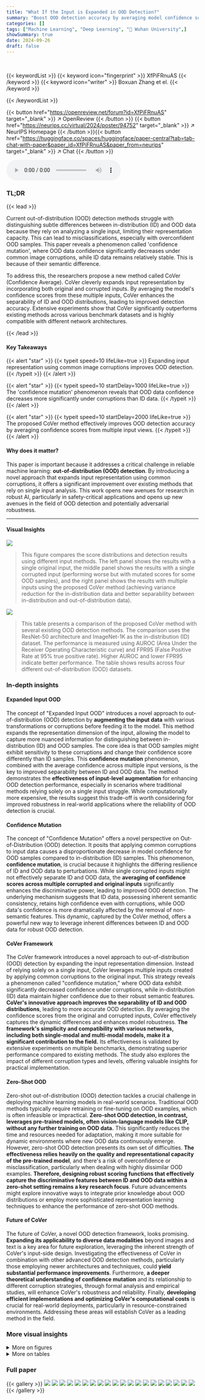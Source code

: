```yaml
---
title: "What If the Input is Expanded in OOD Detection?"
summary: "Boost OOD detection accuracy by averaging model confidence scores from original and corrupted inputs!"
categories: []
tags: ["Machine Learning", "Deep Learning", "🏢 Wuhan University",]
showSummary: true
date: 2024-09-26
draft: false
---
```


<br>

{{< keywordList >}}
{{< keyword icon="fingerprint" >}} XfPiFRnuAS {{< /keyword >}}
{{< keyword icon="writer" >}} Boxuan Zhang et el. {{< /keyword >}}
 
{{< /keywordList >}}

{{< button href="https://openreview.net/forum?id=XfPiFRnuAS" target="_blank" >}}
↗ OpenReview
{{< /button >}}
{{< button href="https://neurips.cc/virtual/2024/poster/94752" target="_blank" >}}
↗ NeurIPS Homepage
{{< /button >}}{{< button href="https://huggingface.co/spaces/huggingface/paper-central?tab=tab-chat-with-paper&paper_id=XfPiFRnuAS&paper_from=neurips" target="_blank" >}}
↗ Chat
{{< /button >}}



<audio controls>
    <source src="https://ai-paper-reviewer.com/XfPiFRnuAS/podcast.wav" type="audio/wav">
    Your browser does not support the audio element.
</audio>


### TL;DR


{{< lead >}}

Current out-of-distribution (OOD) detection methods struggle with distinguishing subtle differences between in-distribution (ID) and OOD data because they rely on analyzing a single input, limiting their representation capacity. This can lead to misclassifications, especially with overconfident OOD samples. This paper reveals a phenomenon called 'confidence mutation', where OOD data confidence significantly decreases under common image corruptions, while ID data remains relatively stable.  This is because of their semantic difference.

To address this, the researchers propose a new method called CoVer (Confidence Average). CoVer cleverly expands input representation by incorporating both original and corrupted inputs. By averaging the model's confidence scores from these multiple inputs, CoVer enhances the separability of ID and OOD distributions, leading to improved detection accuracy.  Extensive experiments show that CoVer significantly outperforms existing methods across various benchmark datasets and is highly compatible with different network architectures.

{{< /lead >}}


#### Key Takeaways

{{< alert "star" >}}
{{< typeit speed=10 lifeLike=true >}} Expanding input representation using common image corruptions improves OOD detection. {{< /typeit >}}
{{< /alert >}}

{{< alert "star" >}}
{{< typeit speed=10 startDelay=1000 lifeLike=true >}} The 'confidence mutation' phenomenon reveals that OOD data confidence decreases more significantly under corruptions than ID data. {{< /typeit >}}
{{< /alert >}}

{{< alert "star" >}}
{{< typeit speed=10 startDelay=2000 lifeLike=true >}} The proposed CoVer method effectively improves OOD detection accuracy by averaging confidence scores from multiple input views. {{< /typeit >}}
{{< /alert >}}

#### Why does it matter?
This paper is important because it addresses a critical challenge in reliable machine learning: **out-of-distribution (OOD) detection**.  By introducing a novel approach that expands input representation using common corruptions, it offers a significant improvement over existing methods that rely on single input analysis. This work opens new avenues for research in robust AI, particularly in safety-critical applications and opens up new avenues in the field of OOD detection and potentially adversarial robustness.

------
#### Visual Insights



![](https://ai-paper-reviewer.com/XfPiFRnuAS/figures_1_1.jpg)

> This figure compares the score distributions and detection results using different input methods. The left panel shows the results with a single original input, the middle panel shows the results with a single corrupted input (performing worse but with mutated scores for some OOD samples), and the right panel shows the results with multiple inputs using the proposed CoVer method (achieving variance reduction for the in-distribution data and better separability between in-distribution and out-of-distribution data).





![](https://ai-paper-reviewer.com/XfPiFRnuAS/tables_6_1.jpg)

> This table presents a comparison of the proposed CoVer method with several existing OOD detection methods.  The comparison uses the ResNet-50 architecture and ImageNet-1K as the in-distribution (ID) dataset. The performance is measured using AUROC (Area Under the Receiver Operating Characteristic curve) and FPR95 (False Positive Rate at 95% true positive rate). Higher AUROC and lower FPR95 indicate better performance. The table shows results across four different out-of-distribution (OOD) datasets.





### In-depth insights


#### Expanded Input OOD
The concept of "Expanded Input OOD" introduces a novel approach to out-of-distribution (OOD) detection by **augmenting the input data** with various transformations or corruptions before feeding it to the model.  This method expands the representation dimension of the input, allowing the model to capture more nuanced information for distinguishing between in-distribution (ID) and OOD samples. The core idea is that OOD samples might exhibit sensitivity to these corruptions and change their confidence score differently than ID samples.  This **confidence mutation** phenomenon, combined with the average confidence across multiple input versions, is the key to improved separability between ID and OOD data. The method demonstrates the **effectiveness of input-level augmentation** for enhancing OOD detection performance, especially in scenarios where traditional methods relying solely on a single input struggle.  While computationally more expensive, the results suggest this trade-off is worth considering for improved robustness in real-world applications where the reliability of OOD detection is crucial.

#### Confidence Mutation
The concept of "Confidence Mutation" offers a novel perspective on Out-of-Distribution (OOD) detection.  It posits that applying common corruptions to input data causes a disproportionate decrease in model confidence for OOD samples compared to in-distribution (ID) samples.  This phenomenon, **confidence mutation**, is crucial because it highlights the differing resilience of ID and OOD data to perturbations. While single corrupted inputs might not effectively separate ID and OOD data, the **averaging of confidence scores across multiple corrupted and original inputs** significantly enhances the discriminative power, leading to improved OOD detection. The underlying mechanism suggests that ID data, possessing inherent semantic consistency, retains high confidence even with corruptions, while OOD data's confidence is more dramatically affected by the removal of non-semantic features.  This dynamic, captured by the CoVer method, offers a powerful new way to leverage inherent differences between ID and OOD data for robust OOD detection.

#### CoVer Framework
The CoVer framework introduces a novel approach to out-of-distribution (OOD) detection by expanding the input representation dimension.  Instead of relying solely on a single input, CoVer leverages multiple inputs created by applying common corruptions to the original input. This strategy reveals a phenomenon called "confidence mutation," where OOD data exhibit significantly decreased confidence under corruptions, while in-distribution (ID) data maintain higher confidence due to their robust semantic features.  **CoVer's innovative approach improves the separability of ID and OOD distributions**, leading to more accurate OOD detection.  By averaging the confidence scores from the original and corrupted inputs, CoVer effectively captures the dynamic differences and enhances model robustness. **The framework's simplicity and compatibility with various networks, including both single-modal and multi-modal models, make it a significant contribution to the field.**  Its effectiveness is validated by extensive experiments on multiple benchmarks, demonstrating superior performance compared to existing methods. The study also explores the impact of different corruption types and levels, offering valuable insights for practical implementation.

#### Zero-Shot OOD
Zero-shot out-of-distribution (OOD) detection tackles a crucial challenge in deploying machine learning models in real-world scenarios.  Traditional OOD methods typically require retraining or fine-tuning on OOD examples, which is often infeasible or impractical. **Zero-shot OOD detection, in contrast, leverages pre-trained models, often vision-language models like CLIP, without any further training on OOD data.** This significantly reduces the time and resources needed for adaptation, making it more suitable for dynamic environments where new OOD data continuously emerge.  However, zero-shot OOD detection presents its own set of difficulties. **The effectiveness relies heavily on the quality and representational capacity of the pre-trained model**, and there's a risk of overconfidence or misclassification, particularly when dealing with highly dissimilar OOD examples. **Therefore, designing robust scoring functions that effectively capture the discriminative features between ID and OOD data within a zero-shot setting remains a key research focus**. Future advancements might explore innovative ways to integrate prior knowledge about OOD distributions or employ more sophisticated representation learning techniques to enhance the performance of zero-shot OOD methods.

#### Future of CoVer
The future of CoVer, a novel OOD detection framework, looks promising.  **Expanding its applicability to diverse data modalities** beyond images and text is a key area for future exploration, leveraging the inherent strength of CoVer's input-side design. Investigating the effectiveness of CoVer in combination with other advanced OOD detection methods, particularly those employing newer architectures and techniques, could **yield substantial performance improvements**.  Furthermore,  **a deeper theoretical understanding of confidence mutation** and its relationship to different corruption strategies, through formal analysis and empirical studies, will enhance CoVer's robustness and reliability.  Finally, **developing efficient implementations and optimizing CoVer's computational costs** is crucial for real-world deployments, particularly in resource-constrained environments.  Addressing these areas will establish CoVer as a leading method in the field.


### More visual insights

<details>
<summary>More on figures
</summary>


![](https://ai-paper-reviewer.com/XfPiFRnuAS/figures_2_1.jpg)

> This figure compares the score distributions obtained using three different input methods: a single original input, a single corrupted input, and multiple inputs (CoVer).  The left panel shows that using the single original input produces overlapping distributions of in-distribution (ID) and out-of-distribution (OOD) data, making accurate classification difficult. The middle panel shows that while a single corrupted input reduces the model's confidence, it doesn't significantly improve the separation.  The right panel demonstrates the effectiveness of CoVer by showing that utilizing multiple inputs (the original and its corrupted versions) significantly reduces the variance of the ID distribution and leads to a far better separation of ID and OOD data, resulting in improved detection performance.  The improvement is quantified using AUROC (Area Under the Receiver Operating Characteristic curve) and FPR95 (False Positive Rate at 95% True Positive Rate).


![](https://ai-paper-reviewer.com/XfPiFRnuAS/figures_3_1.jpg)

> This figure visually explores the concept of 'confidence mutation' introduced in the paper. It compares the confidence scores of in-distribution (ID) and out-of-distribution (OOD) samples before and after applying common corruptions to the input images. The left panel focuses on unconfident ID samples, showing that their low-frequency features (semantic features) are robust to corruptions, and the confidence does not change much. In contrast, the right panel demonstrates how the confidence scores of overconfident OOD samples decrease significantly after applying corruptions, highlighting the vulnerability of their non-semantic high-frequency features.


![](https://ai-paper-reviewer.com/XfPiFRnuAS/figures_5_1.jpg)

> This figure illustrates the architecture of the proposed Confidence Average (CoVer) method for out-of-distribution (OOD) detection.  It shows how multiple corrupted versions of an input image are processed by a pre-trained model (single or multi-modal).  Different scoring functions are applied to the model outputs, and these scores are then averaged to produce the final CoVer score, improving the separation between in-distribution and out-of-distribution data.


![](https://ai-paper-reviewer.com/XfPiFRnuAS/figures_8_1.jpg)

> This figure compares the score distributions obtained from three different input methods: using a single original image, a single corrupted image, and multiple images (CoVer).  The left panel shows the original input's distribution, demonstrating some overlap between in-distribution (ID) and out-of-distribution (OOD) data. The middle panel shows that using a single corrupted image reduces overall confidence, but interestingly, the confidence of some OOD samples changes more drastically than those of ID samples. Finally, the right panel illustrates how CoVer, by averaging scores across multiple (original and corrupted) inputs, significantly reduces the variance in the ID data and improves the separation between ID and OOD data. This improvement suggests that expanding the input representation dimension helps improve the accuracy of OOD detection.


![](https://ai-paper-reviewer.com/XfPiFRnuAS/figures_21_1.jpg)

> This figure compares the score distributions and detection results obtained using three different input methods: a single original input, a single corrupted input, and multiple inputs (CoVer). The left panel shows the score distribution for a single original input, demonstrating some overlap between in-distribution (ID) and out-of-distribution (OOD) samples. The middle panel shows that using a single corrupted input results in a wider overlap, but also showcases a phenomenon called 'confidence mutation', where the confidence score of some OOD samples decreases. The right panel shows that using multiple inputs (CoVer) improves the separability between ID and OOD samples by reducing the variance in the ID distribution and increasing the separation between the two distributions.


![](https://ai-paper-reviewer.com/XfPiFRnuAS/figures_23_1.jpg)

> This figure compares the score distributions of in-distribution (ID) and out-of-distribution (OOD) data under three different input scenarios: single original input, single corrupted input, and multiple inputs using the proposed CoVer method. The left panel shows that using a single original input results in overlapping ID and OOD distributions. The middle panel demonstrates that using a single corrupted input worsens the performance, but it also induces a phenomenon called 'confidence mutation', where the confidence of OOD data decreases more significantly than the confidence of ID data. The right panel showcases that using multiple inputs (CoVer) effectively separates the ID and OOD distributions, improving the overall detection accuracy.


![](https://ai-paper-reviewer.com/XfPiFRnuAS/figures_25_1.jpg)

> This figure visualizes the effect of 18 different corruption types on a single image.  Each corruption type is shown at severity level 1-5 (from minor to major corruption).  The figure demonstrates how each corruption transforms the original image, highlighting the diversity of corruptions used in the paper's experiments.


![](https://ai-paper-reviewer.com/XfPiFRnuAS/figures_25_2.jpg)

> This figure shows example images corrupted by different corruption types and severity levels.  The purpose is to illustrate the range of image transformations used to augment the input data for the Confidence Average (CoVer) method.  The different levels of corruption affect the image differently, and these augmentations are a key part of CoVer's ability to improve the separation between in-distribution (ID) and out-of-distribution (OOD) data.


![](https://ai-paper-reviewer.com/XfPiFRnuAS/figures_27_1.jpg)

> This figure compares the score distributions for in-distribution (ID) and out-of-distribution (OOD) data under three different input scenarios.  The left panel shows results using a single original input image. The middle panel uses a single corrupted input, showing decreased performance but also a phenomenon called 'confidence mutation' where the confidence of some OOD samples changes. The right panel uses multiple inputs (the CoVer method), which reduces variance in ID scores and improves separation between ID and OOD distributions, leading to better OOD detection.


![](https://ai-paper-reviewer.com/XfPiFRnuAS/figures_28_1.jpg)

> This figure compares the score distributions for in-distribution (ID) and out-of-distribution (OOD) data under three different input scenarios: a single original input, a single corrupted input, and multiple inputs (using the proposed CoVer method).  The left panel shows the score distribution using the original input, illustrating some overlap between ID and OOD. The middle panel shows the results when using a single corrupted input. While overall performance decreases, the confidence scores for some OOD samples are significantly altered (confidence mutation). The right panel demonstrates the CoVer method, which uses multiple inputs (original and corrupted) to average scores, resulting in reduced variance for the ID data and improved separation between the ID and OOD distributions.


![](https://ai-paper-reviewer.com/XfPiFRnuAS/figures_30_1.jpg)

> This figure compares the score distributions obtained from three different input methods: a single original input, a single corrupted input, and multiple inputs using the proposed CoVer method.  The left panel shows the distribution for a single original input, illustrating overlap between in-distribution (ID) and out-of-distribution (OOD) samples. The middle panel shows the distribution for a single corrupted input, demonstrating that while performance decreases, some OOD samples exhibit a change in confidence scores ('confidence mutation'). The right panel presents the distribution using CoVer, showing improved separation between ID and OOD data due to variance reduction in the ID distribution and better separability between the two distributions.


</details>




<details>
<summary>More on tables
</summary>


![](https://ai-paper-reviewer.com/XfPiFRnuAS/tables_6_2.jpg)
> This table presents a comparison of the proposed CoVer method with various existing OOD detection methods on the ImageNet-1K dataset using ResNet-50 as the backbone.  The results are evaluated using two metrics: AUROC (Area Under the Receiver Operating Characteristic Curve) and FPR95 (False Positive Rate at 95% True Positive Rate). Higher AUROC and lower FPR95 values indicate better performance.  The table shows that CoVer, particularly when combined with other methods (ASH-B and ASH-S), achieves superior performance to other state-of-the-art methods.

![](https://ai-paper-reviewer.com/XfPiFRnuAS/tables_7_1.jpg)
> This table presents the results of combining the proposed CoVer method with various other OOD detection methods.  It shows that CoVer can be integrated with other existing techniques to improve performance. The results are broken down by OOD dataset (iNaturalist, SUN, Places, Textures) and metric (AUROC and FPR95).  The table demonstrates that CoVer enhances the performance of these other OOD detection methods.

![](https://ai-paper-reviewer.com/XfPiFRnuAS/tables_8_1.jpg)
> This table presents the results of zero-shot out-of-distribution (OOD) detection experiments on challenging datasets.  The 'ID Dataset' and 'OOD Dataset' columns specify the in-distribution and out-of-distribution datasets used for each experiment.  The 'Method' column indicates whether the MCM or CoVer method was used.  The AUROC (Area Under the Receiver Operating Characteristic curve) and FPR95 (False Positive Rate at 95% True Positive Rate) metrics evaluate the performance of each method. Higher AUROC values and lower FPR95 values indicate better performance.

![](https://ai-paper-reviewer.com/XfPiFRnuAS/tables_8_2.jpg)
> This table presents the results of zero-shot out-of-distribution (OOD) detection experiments using different vision-language model (VLM) architectures.  The models were all based on CLIP-B/16. The table shows the Area Under the Receiver Operating Characteristic curve (AUROC) and the False Positive Rate at 95% True Positive Rate (FPR95) for different combinations of in-distribution (ID) and out-of-distribution (OOD) datasets.  Higher AUROC values and lower FPR95 values indicate better performance.

![](https://ai-paper-reviewer.com/XfPiFRnuAS/tables_17_1.jpg)
> This table compares the performance of the proposed CoVer method with several other state-of-the-art OOD detection methods.  The comparison is based on the ResNet-50 architecture and uses the ImageNet-1K dataset as the in-distribution (ID) data.  Four different out-of-distribution (OOD) datasets are used for evaluation: iNaturalist, SUN, Places, and Textures. The performance metrics used are AUROC (Area Under the Receiver Operating Characteristic curve) and FPR95 (False Positive Rate at 95% True Positive Rate).  Higher AUROC values and lower FPR95 values indicate better performance.

![](https://ai-paper-reviewer.com/XfPiFRnuAS/tables_18_1.jpg)
> This table presents a comparison of the proposed CoVer method with several existing OOD detection methods.  The comparison is based on the ResNet-50 architecture using ImageNet-1K as the in-distribution (ID) dataset.  Multiple out-of-distribution (OOD) datasets (iNaturalist, SUN, Places, Textures) are used for evaluation.  The table shows the AUROC (Area Under the Receiver Operating Characteristic curve) and FPR95 (False Positive Rate at 95% True Positive Rate) for each method and dataset. Higher AUROC and lower FPR95 indicate better performance.

![](https://ai-paper-reviewer.com/XfPiFRnuAS/tables_19_1.jpg)
> This table compares the performance of the proposed CoVer method with several other state-of-the-art OOD detection methods.  The comparison is performed using ResNet-50 as the base model on the ImageNet-1K dataset for in-distribution data and four other datasets (iNaturalist, SUN, Places, Textures) for out-of-distribution data. The metrics used for the comparison are AUROC (Area Under the Receiver Operating Characteristic Curve) and FPR95 (False Positive Rate at 95% True Positive Rate). Higher AUROC and lower FPR95 indicate better performance. The table highlights the improvement achieved by combining CoVer with existing methods.

![](https://ai-paper-reviewer.com/XfPiFRnuAS/tables_20_1.jpg)
> This table presents a comparison of the performance of various OOD detection methods, both with and without the proposed CoVer method.  It showcases the compatibility of CoVer by integrating it with existing methods and demonstrating performance improvements across various datasets. The results highlight CoVer's ability to enhance the performance of different OOD detection approaches.

![](https://ai-paper-reviewer.com/XfPiFRnuAS/tables_22_1.jpg)
> This table presents a comparison of the proposed CoVer method with several other state-of-the-art OOD detection methods.  The comparison uses the ResNet-50 architecture and the ImageNet-1K dataset as the in-distribution data.  The performance is measured across four different out-of-distribution (OOD) datasets: iNaturalist, SUN, Places, and Textures. Two metrics are used to evaluate the performance: AUROC (Area Under the Receiver Operating Characteristic curve) and FPR95 (False Positive Rate at 95% True Positive Rate).  Higher AUROC and lower FPR95 values indicate better performance.  The table shows that CoVer, especially when combined with other methods, achieves state-of-the-art performance.

![](https://ai-paper-reviewer.com/XfPiFRnuAS/tables_23_1.jpg)
> This table compares the performance of the proposed CoVer method with several existing OOD detection methods on the ImageNet-1K dataset using ResNet-50 as the backbone.  It shows AUROC (Area Under the Receiver Operating Characteristic curve) and FPR95 (False Positive Rate at 95% True Positive Rate) scores for each method across four different OOD datasets (iNaturalist, SUN, Places, Textures).  Higher AUROC and lower FPR95 indicate better performance.  The table allows for a comparison of the effectiveness of CoVer against established baselines.

![](https://ai-paper-reviewer.com/XfPiFRnuAS/tables_24_1.jpg)
> This table compares the performance of several different scoring functions for out-of-distribution (OOD) detection, both in their original form and when modified using the CoVer framework.  The results show how the CoVer method, which utilizes multiple input dimensions, affects the performance of each scoring function and whether it improves performance on the ImageNet-1K dataset.

![](https://ai-paper-reviewer.com/XfPiFRnuAS/tables_31_1.jpg)
> This table compares the performance of the proposed CoVer method with several other state-of-the-art OOD detection methods.  The comparison is done using the ResNet-50 architecture and the ImageNet-1K dataset as in-distribution data.  The table shows the AUROC (Area Under the Receiver Operating Characteristic curve) and FPR95 (False Positive Rate at 95% True Positive Rate) metrics for four different out-of-distribution (OOD) datasets: iNaturalist, SUN, Places, and Textures. Higher AUROC and lower FPR95 values are preferred, indicating better performance.

![](https://ai-paper-reviewer.com/XfPiFRnuAS/tables_31_2.jpg)
> This table presents examples of corruption types selected for use in the validation process on the SVHN dataset. The selection process aims to identify corruption types that are effective for enhancing the performance of the proposed OOD detection method.  The table shows the ID and validation datasets used, the method applied (MSP), the selected corruption type, and the resulting AUROC and FPR95 values. A checkmark indicates that the corruption type was selected, while an X indicates it was not.

![](https://ai-paper-reviewer.com/XfPiFRnuAS/tables_31_3.jpg)
> This table presents the results of experiments evaluating the compatibility of the proposed CoVer method with various other OOD detection methods.  It shows that CoVer can be integrated into existing methods (ReAct, DICE, ASH-B, MCM, LoCoOp, CLIPN, and NegLabel) to improve their performance. The experiments were performed on the ImageNet-1K dataset, comparing AUROC and FPR95 scores across multiple OOD datasets (iNaturalist, SUN, Places, Textures).  The table highlights the improvements achieved by combining CoVer with the other methods, indicating its general applicability and potential as an effective enhancement for diverse OOD detection techniques.  The up and down arrows denote whether higher or lower values are preferable for each metric, respectively.

![](https://ai-paper-reviewer.com/XfPiFRnuAS/tables_32_1.jpg)
> This table presents the results of the Confidence Average (CoVer) method on three challenging out-of-distribution (OOD) datasets: NINCO, NINCO unit-tests, and NINCO subsamples.  The experiment uses ResNet50 architecture and ImageNet-1K as the in-distribution dataset. The table compares the Area Under the ROC Curve (AUROC) and False Positive Rate at 95% true positive rate (FPR95) of the ASH method alone against the same method combined with CoVer. Lower FPR95 and higher AUROC indicate better performance.  The results showcase the improvement achieved by incorporating CoVer in all three datasets.

![](https://ai-paper-reviewer.com/XfPiFRnuAS/tables_32_2.jpg)
> This table presents a comparison of the proposed CoVer method with several other state-of-the-art OOD detection methods.  The comparison is based on the ResNet-50 architecture using ImageNet-1K as the in-distribution dataset and four other datasets (iNaturalist, SUN, Places, Textures) as out-of-distribution datasets.  The results are evaluated using AUROC (Area Under the Receiver Operating Characteristic curve) and FPR95 (False Positive Rate at 95% True Positive Rate). Higher AUROC and lower FPR95 values indicate better performance.

![](https://ai-paper-reviewer.com/XfPiFRnuAS/tables_32_3.jpg)
> This table compares the performance of the proposed CoVer method with several other state-of-the-art OOD detection methods.  The comparison is done using the ResNet-50 architecture and the ImageNet-1K dataset for in-distribution (ID) data, with four different out-of-distribution (OOD) datasets. The metrics used for evaluation are AUROC (Area Under the Receiver Operating Characteristic curve) and FPR95 (False Positive Rate at 95% True Positive Rate). Higher AUROC and lower FPR95 values indicate better performance.  The table shows CoVer's improved performance, especially when combined with other methods.

![](https://ai-paper-reviewer.com/XfPiFRnuAS/tables_33_1.jpg)
> This table compares the performance of the proposed CoVer method with other state-of-the-art OOD detection methods on the ImageNet-1K dataset using ResNet-50 as the backbone network.  The comparison is done using two metrics: AUROC (Area Under the Receiver Operating Characteristic curve) and FPR95 (False Positive Rate at 95% True Positive Rate).  Higher AUROC and lower FPR95 values indicate better performance.  The table shows that CoVer, especially when combined with other methods, achieves superior performance compared to existing methods.

![](https://ai-paper-reviewer.com/XfPiFRnuAS/tables_33_2.jpg)
> This table compares the performance of the proposed CoVer method with other anomaly detection and textual OOD detection baselines.  The baselines use different approaches: data depth (APPROVED), information projection (REFEREE), and isolation forest.  The comparison uses the ResNet50 architecture and the ImageNet-1K dataset.  The results show AUROC and FPR95 scores for each method across four OOD datasets (iNaturalist, SUN, Places, Textures).

![](https://ai-paper-reviewer.com/XfPiFRnuAS/tables_34_1.jpg)
> This table presents a comparison of the proposed CoVer method with other state-of-the-art OOD detection methods.  The comparison uses the ResNet-50 architecture and the ImageNet-1K dataset as the in-distribution data.  Multiple out-of-distribution (OOD) datasets are used for evaluation: iNaturalist, SUN, Places, and Textures.  The results are presented in terms of AUROC (Area Under the Receiver Operating Characteristic curve) and FPR95 (False Positive Rate at 95% True Positive Rate). Higher AUROC and lower FPR95 indicate better performance.

</details>




### Full paper

{{< gallery >}}
<img src="https://ai-paper-reviewer.com/XfPiFRnuAS/1.png" class="grid-w50 md:grid-w33 xl:grid-w25" />
<img src="https://ai-paper-reviewer.com/XfPiFRnuAS/2.png" class="grid-w50 md:grid-w33 xl:grid-w25" />
<img src="https://ai-paper-reviewer.com/XfPiFRnuAS/3.png" class="grid-w50 md:grid-w33 xl:grid-w25" />
<img src="https://ai-paper-reviewer.com/XfPiFRnuAS/4.png" class="grid-w50 md:grid-w33 xl:grid-w25" />
<img src="https://ai-paper-reviewer.com/XfPiFRnuAS/5.png" class="grid-w50 md:grid-w33 xl:grid-w25" />
<img src="https://ai-paper-reviewer.com/XfPiFRnuAS/6.png" class="grid-w50 md:grid-w33 xl:grid-w25" />
<img src="https://ai-paper-reviewer.com/XfPiFRnuAS/7.png" class="grid-w50 md:grid-w33 xl:grid-w25" />
<img src="https://ai-paper-reviewer.com/XfPiFRnuAS/8.png" class="grid-w50 md:grid-w33 xl:grid-w25" />
<img src="https://ai-paper-reviewer.com/XfPiFRnuAS/9.png" class="grid-w50 md:grid-w33 xl:grid-w25" />
<img src="https://ai-paper-reviewer.com/XfPiFRnuAS/10.png" class="grid-w50 md:grid-w33 xl:grid-w25" />
<img src="https://ai-paper-reviewer.com/XfPiFRnuAS/11.png" class="grid-w50 md:grid-w33 xl:grid-w25" />
<img src="https://ai-paper-reviewer.com/XfPiFRnuAS/12.png" class="grid-w50 md:grid-w33 xl:grid-w25" />
<img src="https://ai-paper-reviewer.com/XfPiFRnuAS/13.png" class="grid-w50 md:grid-w33 xl:grid-w25" />
<img src="https://ai-paper-reviewer.com/XfPiFRnuAS/14.png" class="grid-w50 md:grid-w33 xl:grid-w25" />
<img src="https://ai-paper-reviewer.com/XfPiFRnuAS/15.png" class="grid-w50 md:grid-w33 xl:grid-w25" />
<img src="https://ai-paper-reviewer.com/XfPiFRnuAS/16.png" class="grid-w50 md:grid-w33 xl:grid-w25" />
<img src="https://ai-paper-reviewer.com/XfPiFRnuAS/17.png" class="grid-w50 md:grid-w33 xl:grid-w25" />
<img src="https://ai-paper-reviewer.com/XfPiFRnuAS/18.png" class="grid-w50 md:grid-w33 xl:grid-w25" />
<img src="https://ai-paper-reviewer.com/XfPiFRnuAS/19.png" class="grid-w50 md:grid-w33 xl:grid-w25" />
<img src="https://ai-paper-reviewer.com/XfPiFRnuAS/20.png" class="grid-w50 md:grid-w33 xl:grid-w25" />
{{< /gallery >}}